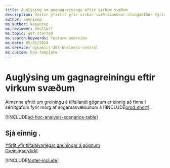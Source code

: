 ```yaml
---
title: Auglýsing um gagnagreiningu eftir virkum svæðum
description: Veitir yfirlit yfir virkar svæðisbundnar áfangasíður fyrir tilfallandi gagnagreiningu í Business Central.
author: kennienp
ms.author: kepontop
ms.reviewer: bholtorf
ms.topic: get-started
ms.search.keywords: feature overview
ms.date: 05/01/2024
ms.service: dynamics-365-business-central
ms.custom: bap-template
---
```


# Auglýsing um gagnagreiningu eftir virkum svæðum

Almenna efnið um greiningu á tilfallandi gögnum er einnig að finna í sérútgáfum fyrir mörg af aðgerðasvæðunum á [!INCLUDE[prod_short](includes/prod_short.md)]. 

[!INCLUDE[ad-hoc-analysis-scenarios-table](includes/ad-hoc-analysis-scenarios-table.md)]


## Sjá einnig .

[Yfirlit yfir tilfalalvarlegar greiningar á gögnum](reports-adhoc-analysis.md)   
[Greiningaryfirlit](reports-bi-reporting.md)  

[!INCLUDE[footer-include](includes/footer-banner.md)]
